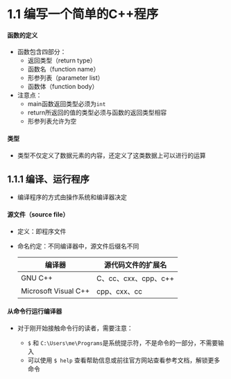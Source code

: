 # 1.1 编写一个简单的C++程序

#### 函数的定义

- 函数包含四部分：
   - 返回类型（return type）
   - 函数名（function name）
   - 形参列表（parameter list）
   - 函数体（function body）
- 注意点：
  - main函数返回类型必须为`int`
  - return所返回的值的类型必须与函数的返回类型相容
  - 形参列表允许为空

#### 类型

- 类型不仅定义了数据元素的内容，还定义了这类数据上可以进行的运算

  

## 1.1.1 编译、运行程序

- 编译程序的方式由操作系统和编译器决定

#### 源文件（source file）

- 定义：即程序文件

- 命名约定：不同编译器中，源文件后缀名不同

  | 编译器               | 源代码文件的扩展名   |
  | -------------------- | -------------------- |
  | GNU C++              | C、cc、cxx、cpp、c++ |
  | Microsoft Visual C++ | cpp、cxx、cc         |



#### 从命令行运行编译器

- 对于刚开始接触命令行的读者，需要注意：

  - `$` 和 `C:\Users\me\Programs`是系统提示符，不是命令的一部分，不需要输入
  - 可以使用 `$ help` 查看帮助信息或前往官方网站查看参考文档，解锁更多命令